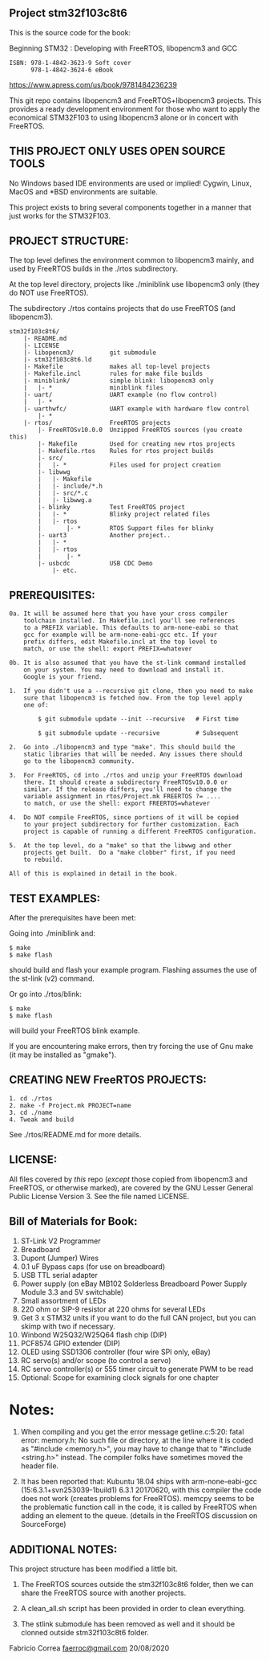 Project stm32f103c8t6
---------------------

This is the source code for the book:

Beginning STM32 : Developing with FreeRTOS, libopencm3 and GCC

    ISBN: 978-1-4842-3623-9 Soft cover
          978-1-4842-3624-6 eBook

https://www.apress.com/us/book/9781484236239

This git repo contains libopencm3 and FreeRTOS+libopencm3 projects.
This provides a ready development environment for those who want to
apply the economical STM32F103 to using libopencm3 alone or in
concert with FreeRTOS.

THIS PROJECT ONLY USES OPEN SOURCE TOOLS
----------------------------------------

No Windows based IDE environments are used or implied! Cygwin, Linux,
MacOS and *BSD environments are suitable.

This project exists to bring several components together in a manner
that just works for the STM32F103.

PROJECT STRUCTURE:
------------------

The top level defines the environment common to libopencm3 mainly, and
used by FreeRTOS builds in the ./rtos subdirectory.

At the top level directory, projects like ./miniblink use libopencm3
only (they do NOT use FreeRTOS).

The subdirectory ./rtos contains projects that do use FreeRTOS (and
libopencm3).

    stm32f103c8t6/
        |- README.md
        |- LICENSE
        |- libopencm3/          git submodule
        |- stm32f103c8t6.ld
        |- Makefile             makes all top-level projects
        |- Makefile.incl        rules for make file builds
        |- miniblink/           simple blink: libopencm3 only
        |   |- *                miniblink files
        |- uart/                UART example (no flow control)
        |   |- *        
        |- uarthwfc/            UART example with hardware flow control
            |- *
        |- rtos/                FreeRTOS projects
            |- FreeRTOSv10.0.0  Unzipped FreeRTOS sources (you create this)
            |- Makefile         Used for creating new rtos projects
            |- Makefile.rtos    Rules for rtos project builds
            |- src/
            |   |- *            Files used for project creation
            |- libwwg
            |   |- Makefile
            |   |- include/*.h
            |   |- src/*.c
            |   |- libwwg.a
            |- blinky           Test FreeRTOS project
            |   |- *            Blinky project related files
            |   |- rtos
            |       |- *        RTOS Support files for blinky
            |- uart3            Another project..
            |   |- *
            |   |- rtos
            |       |- *
            |- usbcdc           USB CDC Demo
                |- etc.
        
PREREQUISITES:
--------------

    0a. It will be assumed here that you have your cross compiler
        toolchain installed. In Makefile.incl you'll see references
        to a PREFIX variable. This defaults to arm-none-eabi so that
        gcc for example will be arm-none-eabi-gcc etc. If your 
        prefix differs, edit Makefile.incl at the top level to
        match, or use the shell: export PREFIX=whatever
    
    0b. It is also assumed that you have the st-link command installed
        on your system. You may need to download and install it. 
        Google is your friend.

    1.  If you didn't use a --recursive git clone, then you need to make
        sure that libopencm3 is fetched now. From the top level apply
        one of:
    
            $ git submodule update --init --recursive   # First time

            $ git submodule update --recursive          # Subsequent
    
    2.  Go into ./libopencm3 and type "make". This should build the 
        static libraries that will be needed. Any issues there should
        go to the libopencm3 community.
    
    3.  For FreeRTOS, cd into ./rtos and unzip your FreeRTOS download
        there. It should create a subdirectory FreeRTOSv10.0.0 or 
        similar. If the release differs, you'll need to change the
        variable assignment in rtos/Project.mk FREERTOS ?= ....
        to match, or use the shell: export FREERTOS=whatever
    
    4.  Do NOT compile FreeRTOS, since portions of it will be copied
        to your project subdirectory for further customization. Each
        project is capable of running a different FreeRTOS configuration.

    5.  At the top level, do a "make" so that the libwwg and other
        projects get built.  Do a "make clobber" first, if you need
        to rebuild.

    All of this is explained in detail in the book.

TEST EXAMPLES:
--------------

After the prerequisites have been met:

Going into ./miniblink and:

    $ make
    $ make flash

should build and flash your example program. Flashing assumes the
use of the st-link (v2) command.

Or go into ./rtos/blink:

    $ make
    $ make flash

will build your FreeRTOS blink example.

If you are encountering make errors, then try forcing the use
of Gnu make (it may be installed as "gmake").

CREATING NEW FreeRTOS PROJECTS:
-------------------------------

    1. cd ./rtos
    2. make -f Project.mk PROJECT=name
    3. cd ./name
    4. Tweak and build

See ./rtos/README.md for more details.

LICENSE:
--------

All files covered by _this_ repo (_except_ those copied from libopencm3
and FreeRTOS, or otherwise marked), are covered by the GNU Lesser
General Public License Version 3. See the file named LICENSE.

Bill of Materials for Book:
---------------------------

1. ST-Link V2 Programmer
1. Breadboard
1. Dupont (Jumper) Wires
1. 0.1 uF Bypass caps (for use on breadboard)
1. USB TTL serial adapter
1. Power supply (on eBay MB102 Solderless Breadboard Power Supply Module 3.3 and 5V switchable)
1. Small assortment of LEDs
1. 220 ohm or SIP-9 resistor at 220 ohms for several LEDs
1. Get 3 x STM32 units if you want to do the full CAN project, but you can skimp with two if necessary.
1. Winbond W25Q32/W25Q64 flash chip (DIP)
1. PCF8574 GPIO extender (DIP)
1. OLED using SSD1306 controller (four wire SPI only, eBay)
1. RC servo(s) and/or scope (to control a servo)
1. RC servo controller(s) or 555 timer circuit to generate PWM to be read
1. Optional: Scope for examining clock signals for one chapter

Notes:
======

1. When compiling and you get the error message getline.c:5:20: fatal error: memory.h: No such file or directory, at the line where it is coded as "#include <memory.h>", you may have to change that to "#include <string.h>" instead. The compiler folks have sometimes moved the header file.

1. It has been reported that: Kubuntu 18.04 ships with arm-none-eabi-gcc (15:6.3.1+svn253039-1build1) 6.3.1 20170620, with this compiler the code does not work (creates problems for FreeRTOS). memcpy seems to be the problematic function call in the code, it is called by FreeRTOS when adding an element to the queue. (details in the FreeRTOS discussion on SourceForge)

ADDITIONAL NOTES:
------------------
This project structure has been modified a little bit.

1) The FreeRTOS sources outside the stm32f103c8t6 folder, then we can share the FreeRTOS source
   with another projects.

2) A clean_all.sh script has been provided in order to clean everything.

3) The stlink submodule has been removed as well and it should be clonned outside stm32f103c8t6 folder.

Fabricio Correa
faerroc@gmail.com
20/08/2020


